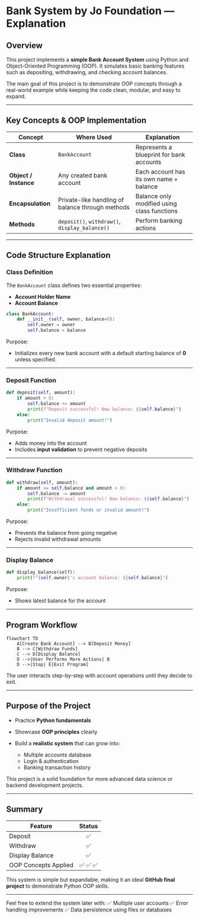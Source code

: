 # Bank System by Jo Foundation — Explanation

## Overview

This project implements a **simple Bank Account System** using Python and Object-Oriented Programming (OOP). It simulates basic banking features such as depositing, withdrawing, and checking account balances.

The main goal of this project is to demonstrate OOP concepts through a real-world example while keeping the code clean, modular, and easy to expand.

---

## Key Concepts & OOP Implementation

| Concept               | Where Used                                       | Explanation                                 |
| --------------------- | ------------------------------------------------ | ------------------------------------------- |
| **Class**             | `BankAccount`                                    | Represents a blueprint for bank accounts    |
| **Object / Instance** | Any created bank account                         | Each account has its own name + balance     |
| **Encapsulation**     | Private-like handling of balance through methods | Balance only modified using class functions |
| **Methods**           | `deposit()`, `withdraw()`, `display_balance()`   | Perform banking actions                     |

---

## Code Structure Explanation

### Class Definition

The `BankAccount` class defines two essential properties:

* **Account Holder Name**
* **Account Balance**

```python
class BankAccount:
    def __init__(self, owner, balance=0):
        self.owner = owner
        self.balance = balance
```

Purpose:

* Initializes every new bank account with a default starting balance of **0** unless specified.

---

### Deposit Function

```python
def deposit(self, amount):
    if amount > 0:
        self.balance += amount
        print(f"Deposit successful! New balance: ${self.balance}")
    else:
        print("Invalid deposit amount!")
```

Purpose:

* Adds money into the account
* Includes **input validation** to prevent negative deposits

---

### Withdraw Function

```python
def withdraw(self, amount):
    if amount <= self.balance and amount > 0:
        self.balance -= amount
        print(f"Withdrawal successful! New balance: ${self.balance}")
    else:
        print("Insufficient funds or invalid amount!")
```

Purpose:

* Prevents the balance from going negative
* Rejects invalid withdrawal amounts

---

### Display Balance

```python
def display_balance(self):
    print(f"{self.owner}'s account balance: ${self.balance}")
```

Purpose:

* Shows latest balance for the account

---

## Program Workflow

```mermaid
flowchart TD
    A[Create Bank Account] --> B[Deposit Money]
    B --> C[Withdraw Funds]
    C --> D[Display Balance]
    D -->|User Performs More Actions| B
    D -->|Stop| E[Exit Program]
```

The user interacts step-by-step with account operations until they decide to exit.

---

## Purpose of the Project

* Practice **Python fundamentals**
* Showcase **OOP principles** clearly
* Build a **realistic system** that can grow into:

  * Multiple accounts database
  * Login & authentication
  * Banking transaction history

This project is a solid foundation for more advanced data science or backend development projects.

---

## Summary

| Feature              | Status |
| -------------------- | :----: |
| Deposit              |    ✅   |
| Withdraw             |    ✅   |
| Display Balance      |    ✅   |
| OOP Concepts Applied |  ✅ ✅ ✅ |

This system is simple but expandable, making it an ideal **GitHub final project** to demonstrate Python OOP skills.

---

Feel free to extend the system later with:
✅ Multiple user accounts
✅ Error handling improvements
✅ Data persistence using files or databases
